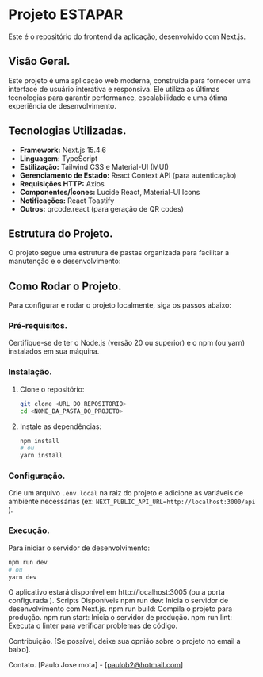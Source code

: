 # Projeto ESTAPAR

Este é o repositório do frontend da aplicação, desenvolvido com Next.js.

## Visão Geral.

Este projeto é uma aplicação web moderna, construída para fornecer uma interface de usuário interativa e responsiva. Ele utiliza as últimas tecnologias para garantir performance, escalabilidade e uma ótima experiência de desenvolvimento.

## Tecnologias Utilizadas.

*   **Framework:** Next.js 15.4.6
*   **Linguagem:** TypeScript
*   **Estilização:** Tailwind CSS e Material-UI (MUI)
*   **Gerenciamento de Estado:** React Context API (para autenticação)
*   **Requisições HTTP:** Axios
*   **Componentes/Ícones:** Lucide React, Material-UI Icons
*   **Notificações:** React Toastify
*   **Outros:** qrcode.react (para geração de QR codes)

## Estrutura do Projeto.

O projeto segue uma estrutura de pastas organizada para facilitar a manutenção e o desenvolvimento:


## Como Rodar o Projeto.

Para configurar e rodar o projeto localmente, siga os passos abaixo:

### Pré-requisitos.

Certifique-se de ter o Node.js (versão 20 ou superior) e o npm (ou yarn) instalados em sua máquina.

### Instalação.

1.  Clone o repositório:
    ```bash
    git clone <URL_DO_REPOSITORIO>
    cd <NOME_DA_PASTA_DO_PROJETO>
    ```
2.  Instale as dependências:
    ```bash
    npm install
    # ou
    yarn install
    ```

### Configuração.

Crie um arquivo `.env.local` na raiz do projeto e adicione as variáveis de ambiente necessárias (ex: `NEXT_PUBLIC_API_URL=http://localhost:3000/api` ).

### Execução.

Para iniciar o servidor de desenvolvimento:

```bash
npm run dev
# ou
yarn dev
```

O aplicativo estará disponível em http://localhost:3005 (ou a porta configurada ).
Scripts Disponíveis
npm run dev: Inicia o servidor de desenvolvimento com Next.js.
npm run build: Compila o projeto para produção.
npm run start: Inicia o servidor de produção.
npm run lint: Executa o linter para verificar problemas de código.

Contribuição.
[Se possível, deixe sua opnião sobre o projeto no email a baixo].

Contato.
[Paulo Jose mota] - [paulob2@hotmail.com]